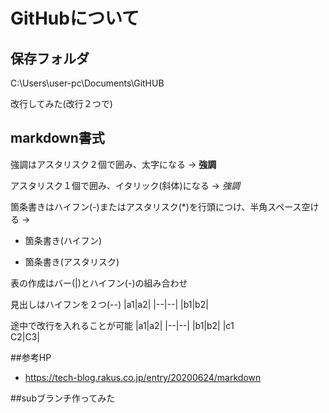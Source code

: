# GitHubについて
## 保存フォルダ
C:\Users\user-pc\Documents\GitHUB


改行してみた(改行２つで)

## markdown書式
強調はアスタリスク２個で囲み、太字になる → **強調**

アスタリスク１個で囲み、イタリック(斜体)になる → *強調*

箇条書きはハイフン(-)またはアスタリスク(*)を行頭につけ、半角スペース空ける → 
- 箇条書き(ハイフン)
* 箇条書き(アスタリスク)

表の作成はバー(|)とハイフン(-)の組み合わせ

見出しはハイフンを２つ(--)
|a1|a2|
|--|--|
|b1|b2|


途中で改行を入れることが可能
|a1|a2|
|--|--|
|b1|b2|
|c1<br>C2|C3|

##参考HP
* https://tech-blog.rakus.co.jp/entry/20200624/markdown


##subブランチ作ってみた


